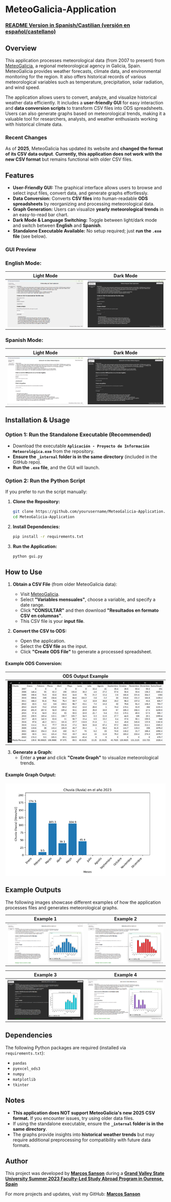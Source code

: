 # MeteoGalicia-Application

### [README Version in Spanish/Castilian (versión en español/castellano)](./README-es.md)

## Overview

This application processes meteorological data (from 2007 to present) from [MeteoGalicia](https://www.meteogalicia.gal/web/observacion/rede-meteoroloxica/historico), a regional meteorological agency in Galicia, Spain. MeteoGalicia provides weather forecasts, climate data, and environmental monitoring for the region. It also offers historical records of various meteorological variables such as temperature, precipitation, solar radiation, and wind speed.

The application allows users to convert, analyze, and visualize historical weather data efficiently. It includes a **user-friendly GUI** for easy interaction and **data conversion scripts** to transform CSV files into ODS spreadsheets. Users can also generate graphs based on meteorological trends, making it a valuable tool for researchers, analysts, and weather enthusiasts working with historical climate data.


### Recent Changes  
As of **2025**, MeteoGalicia has updated its website and **changed the format of its CSV data output**. **Currently, this application does not work with the new CSV format** but remains functional with older CSV files.

## Features

- **User-Friendly GUI:** The graphical interface allows users to browse and select input files, convert data, and generate graphs effortlessly.
- **Data Conversion:** Converts **CSV files** into human-readable **ODS spreadsheets** by reorganizing and processing meteorological data.
- **Graph Generation:** Users can visualize **yearly meteorological trends** in an easy-to-read bar chart.
- **Dark Mode & Language Switching:** Toggle between light/dark mode and switch between **English** and **Spanish**.
- **Standalone Executable Available:** No setup required; just **run the `.exe` file** (see below).

### GUI Preview
### English Mode: 
Light Mode | Dark Mode  
:--:|:--:  
![English Light Mode](Example_Data/English_GUI_Light_Mode.png) | ![English Dark Mode](Example_Data/English_GUI_Dark_Mode.png)  

### Spanish Mode:  
Light Mode | Dark Mode  
:--:|:--:  
![Spanish Light Mode](Example_Data/Spanish_GUI_Light_Mode.png) | ![Spanish Dark Mode](Example_Data/Spanish_GUI_Dark_Mode.png)  

## Installation & Usage

### **Option 1: Run the Standalone Executable (Recommended)**
- Download the executable **`Aplicación - Proyecto de Información Meteorológica.exe`** from the repository.
- **Ensure the `_internal` folder is in the same directory** (included in the GitHub repo).
- **Run the `.exe` file**, and the GUI will launch.

### **Option 2: Run the Python Script**
If you prefer to run the script manually:

1. **Clone the Repository:**
   ```bash
   git clone https://github.com/yourusername/MeteoGalicia-Application.git
   cd MeteoGalicia-Application
   ```

2. **Install Dependencies:**
   ```bash
   pip install -r requirements.txt
   ```

3. **Run the Application:**
   ```bash
   python gui.py
   ```

## How to Use

1. **Obtain a CSV File** (from older MeteoGalicia data):
   - Visit [MeteoGalicia](https://www.meteogalicia.gal/web/observacion/rede-meteoroloxica/historico).
   - Select **"Variables mensuales"**, choose a variable, and specify a date range.
   - Click **"CONSULTAR"** and then download **"Resultados en formato CSV en columnas"**.
   - This CSV file is your **input file**.

2. **Convert the CSV to ODS:**
   - Open the application.
   - Select the **CSV file** as the input.
   - Click **"Create ODS File"** to generate a processed spreadsheet.

#### Example ODS Conversion:  
| ODS Output Example |  
|:--:|  
| ![ODS Output Example](Example_Data/ODS_Output_Example_3.png) |


3. **Generate a Graph:**
   - Enter a **year** and click **"Create Graph"** to visualize meteorological trends.

#### Example Graph Output:  
![Graph Example](Example_Data/Example_Figure_1.png)  

## Example Outputs

The following images showcase different examples of how the application processes files and generates meteorological graphs.

| Example 1 | Example 2 |  
|:--:|:--:|  
| ![GUI Example 1](Example_Data/GUI_Example_1.png) | ![GUI Example 2](Example_Data/GUI_Example_2.png) |  

| Example 3 | Example 4 |  
|:--:|:--:|  
| ![GUI Example 3](Example_Data/GUI_Example_3.png) | ![GUI Example 4](Example_Data/GUI_Example_4.png) |  


## Dependencies

The following Python packages are required (installed via `requirements.txt`):
- `pandas`
- `pyexcel_ods3`
- `numpy`
- `matplotlib`
- `tkinter`

## Notes
- **This application does NOT support MeteoGalicia's new 2025 CSV format.** If you encounter issues, try using older data files.
- If using the standalone executable, ensure the **`_internal` folder is in the same directory**.
- The graphs provide insights into **historical weather trends** but may require additional preprocessing for compatibility with future data formats.

## Author  

This project was developed by **[Marcos Sanson](https://github.com/Marcos-Sanson)** during a **[Grand Valley State University Summer 2023 Faculty-Led Study Abroad Program in Ourense, Spain](https://www.gvsu.edu/studyabroad/faculty-led-programs-2246.htm)**

For more projects and updates, visit my GitHub: **[Marcos Sanson](https://github.com/Marcos-Sanson)**
